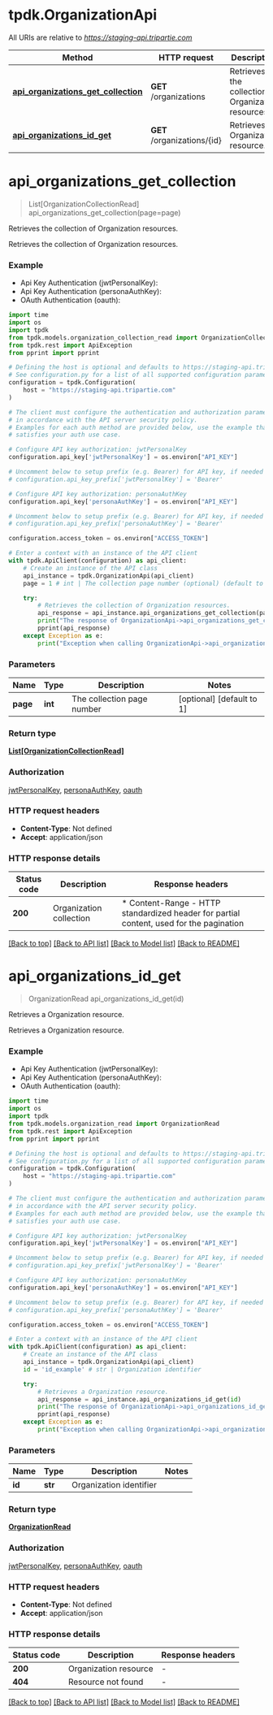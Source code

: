# tpdk.OrganizationApi

All URIs are relative to *https://staging-api.tripartie.com*

Method | HTTP request | Description
------------- | ------------- | -------------
[**api_organizations_get_collection**](OrganizationApi.md#api_organizations_get_collection) | **GET** /organizations | Retrieves the collection of Organization resources.
[**api_organizations_id_get**](OrganizationApi.md#api_organizations_id_get) | **GET** /organizations/{id} | Retrieves a Organization resource.


# **api_organizations_get_collection**
> List[OrganizationCollectionRead] api_organizations_get_collection(page=page)

Retrieves the collection of Organization resources.

Retrieves the collection of Organization resources.

### Example

* Api Key Authentication (jwtPersonalKey):
* Api Key Authentication (personaAuthKey):
* OAuth Authentication (oauth):
```python
import time
import os
import tpdk
from tpdk.models.organization_collection_read import OrganizationCollectionRead
from tpdk.rest import ApiException
from pprint import pprint

# Defining the host is optional and defaults to https://staging-api.tripartie.com
# See configuration.py for a list of all supported configuration parameters.
configuration = tpdk.Configuration(
    host = "https://staging-api.tripartie.com"
)

# The client must configure the authentication and authorization parameters
# in accordance with the API server security policy.
# Examples for each auth method are provided below, use the example that
# satisfies your auth use case.

# Configure API key authorization: jwtPersonalKey
configuration.api_key['jwtPersonalKey'] = os.environ["API_KEY"]

# Uncomment below to setup prefix (e.g. Bearer) for API key, if needed
# configuration.api_key_prefix['jwtPersonalKey'] = 'Bearer'

# Configure API key authorization: personaAuthKey
configuration.api_key['personaAuthKey'] = os.environ["API_KEY"]

# Uncomment below to setup prefix (e.g. Bearer) for API key, if needed
# configuration.api_key_prefix['personaAuthKey'] = 'Bearer'

configuration.access_token = os.environ["ACCESS_TOKEN"]

# Enter a context with an instance of the API client
with tpdk.ApiClient(configuration) as api_client:
    # Create an instance of the API class
    api_instance = tpdk.OrganizationApi(api_client)
    page = 1 # int | The collection page number (optional) (default to 1)

    try:
        # Retrieves the collection of Organization resources.
        api_response = api_instance.api_organizations_get_collection(page=page)
        print("The response of OrganizationApi->api_organizations_get_collection:\n")
        pprint(api_response)
    except Exception as e:
        print("Exception when calling OrganizationApi->api_organizations_get_collection: %s\n" % e)
```


### Parameters

Name | Type | Description  | Notes
------------- | ------------- | ------------- | -------------
 **page** | **int**| The collection page number | [optional] [default to 1]

### Return type

[**List[OrganizationCollectionRead]**](OrganizationCollectionRead.md)

### Authorization

[jwtPersonalKey](../README.md#jwtPersonalKey), [personaAuthKey](../README.md#personaAuthKey), [oauth](../README.md#oauth)

### HTTP request headers

 - **Content-Type**: Not defined
 - **Accept**: application/json

### HTTP response details
| Status code | Description | Response headers |
|-------------|-------------|------------------|
**200** | Organization collection |  * Content-Range - HTTP standardized header for partial content, used for the pagination <br>  |

[[Back to top]](#) [[Back to API list]](../README.md#documentation-for-api-endpoints) [[Back to Model list]](../README.md#documentation-for-models) [[Back to README]](../README.md)

# **api_organizations_id_get**
> OrganizationRead api_organizations_id_get(id)

Retrieves a Organization resource.

Retrieves a Organization resource.

### Example

* Api Key Authentication (jwtPersonalKey):
* Api Key Authentication (personaAuthKey):
* OAuth Authentication (oauth):
```python
import time
import os
import tpdk
from tpdk.models.organization_read import OrganizationRead
from tpdk.rest import ApiException
from pprint import pprint

# Defining the host is optional and defaults to https://staging-api.tripartie.com
# See configuration.py for a list of all supported configuration parameters.
configuration = tpdk.Configuration(
    host = "https://staging-api.tripartie.com"
)

# The client must configure the authentication and authorization parameters
# in accordance with the API server security policy.
# Examples for each auth method are provided below, use the example that
# satisfies your auth use case.

# Configure API key authorization: jwtPersonalKey
configuration.api_key['jwtPersonalKey'] = os.environ["API_KEY"]

# Uncomment below to setup prefix (e.g. Bearer) for API key, if needed
# configuration.api_key_prefix['jwtPersonalKey'] = 'Bearer'

# Configure API key authorization: personaAuthKey
configuration.api_key['personaAuthKey'] = os.environ["API_KEY"]

# Uncomment below to setup prefix (e.g. Bearer) for API key, if needed
# configuration.api_key_prefix['personaAuthKey'] = 'Bearer'

configuration.access_token = os.environ["ACCESS_TOKEN"]

# Enter a context with an instance of the API client
with tpdk.ApiClient(configuration) as api_client:
    # Create an instance of the API class
    api_instance = tpdk.OrganizationApi(api_client)
    id = 'id_example' # str | Organization identifier

    try:
        # Retrieves a Organization resource.
        api_response = api_instance.api_organizations_id_get(id)
        print("The response of OrganizationApi->api_organizations_id_get:\n")
        pprint(api_response)
    except Exception as e:
        print("Exception when calling OrganizationApi->api_organizations_id_get: %s\n" % e)
```


### Parameters

Name | Type | Description  | Notes
------------- | ------------- | ------------- | -------------
 **id** | **str**| Organization identifier | 

### Return type

[**OrganizationRead**](OrganizationRead.md)

### Authorization

[jwtPersonalKey](../README.md#jwtPersonalKey), [personaAuthKey](../README.md#personaAuthKey), [oauth](../README.md#oauth)

### HTTP request headers

 - **Content-Type**: Not defined
 - **Accept**: application/json

### HTTP response details
| Status code | Description | Response headers |
|-------------|-------------|------------------|
**200** | Organization resource |  -  |
**404** | Resource not found |  -  |

[[Back to top]](#) [[Back to API list]](../README.md#documentation-for-api-endpoints) [[Back to Model list]](../README.md#documentation-for-models) [[Back to README]](../README.md)

